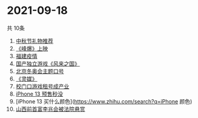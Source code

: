 # 2021-09-18
  共 10条

  <!-- BEGIN -->
  <!-- 最后更新时间:Sat Sep 18 2021 23:10:15 GMT+0000 (Coordinated Universal Time) -->
  1. [中秋节礼物推荐](https://www.zhihu.com/search?q=中秋节礼物)
1. [《峰爆》上映](https://www.zhihu.com/search?q=峰爆)
1. [福建疫情](https://www.zhihu.com/search?q=福建疫情)
1. [国产独立游戏《风来之国》](https://www.zhihu.com/search?q=风来之国)
1. [北京冬奥会主题口号](https://www.zhihu.com/search?q=北京冬奥会)
1. [《灵媒》](https://www.zhihu.com/search?q=灵媒)
1. [校门口游戏租号成产业](https://www.zhihu.com/search?q=租号)
1. [iPhone 13 预售秒没](https://www.zhihu.com/search?q=iPhone13)
1. [iPhone 13 买什么颜色](https://www.zhihu.com/search?q=iPhone 颜色)
1. [山西前首富李兆会被法院悬赏](https://www.zhihu.com/search?q=李兆会)
  <!-- END -->
  